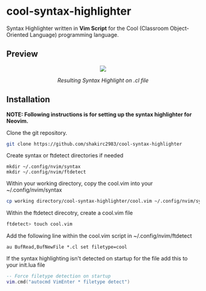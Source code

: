# cool-syntax-highlighter

Syntax Highlighter written in **Vim Script** for the Cool (Classroom Object-Oriented Language) programming language.

## Preview

<p align="center">
  <img src="https://github.com/user-attachments/assets/fcb261c1-13d7-4dd9-838a-9625f24075f7"/>
  <p align="center"><i>Resulting Syntax Highlight on .cl file</i></p>
</p>


## Installation

**NOTE: Following instructions is for setting up the syntax highlighter for Neovim.**

Clone the git repository.

```bash
git clone https://github.com/shakirc2983/cool-syntax-highlighter
```

Create syntax or ftdetect directories if needed
```
mkdir ~/.config/nvim/syntax
mkdir ~/.config/nvim/ftdetect
```

Within your working directory, copy the cool.vim into your ~/.config/nvim/syntax 
```bash
cp working directory/cool-syntax-highlighter/cool.vim ~/.config/nvim/syntax
```
Within the ftdetect direcotry, create a cool.vim file
```bash
ftdetect> touch cool.vim
```

Add the following line within the cool.vim script in ~/.config/nvim/ftdetect 
```vim
au BufRead,BufNewFile *.cl set filetype=cool
```

If the syntax highlighting isn't detected on startup for the file add this to your init.lua file
```lua
-- Force filetype detection on startup
vim.cmd("autocmd VimEnter * filetype detect")
```
